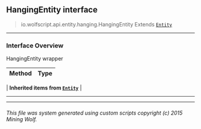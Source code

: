 ## HangingEntity __interface__

>io.wolfscript.api.entity.hanging.HangingEntity
>Extends [`Entity`](..\Entity.md)

---

### Interface Overview

HangingEntity wrapper

Method | Type   
--- | :--- 
 |
__Inherited items from [`Entity`](..\Entity.md)__ |





---



---


###### This file was system generated using custom scripts copyright (c) 2015 Mining Wolf.
	

